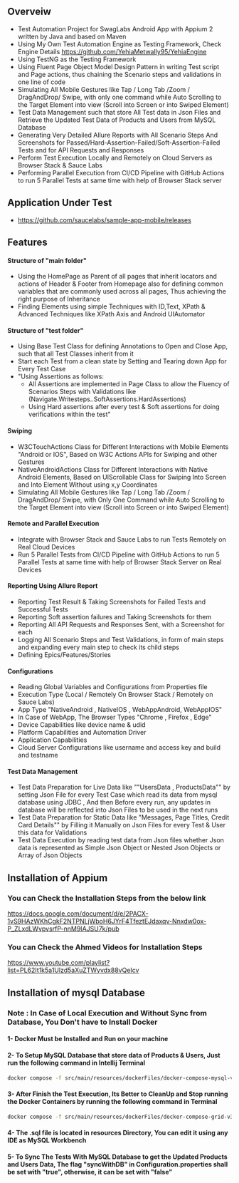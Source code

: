 ## Overveiw
- Test Automation Project for SwagLabs Android App with Appium 2 written by Java and based on Maven
- Using My Own Test Automation Engine as Testing Framework, Check Engine Details https://github.com/YehiaMetwally95/YehiaEngine
- Using TestNG as the Testing Framework
- Using Fluent Page Object Model Design Pattern in writing Test script and Page actions, thus chaining the Scenario steps and validations in one line of code
- Simulating All Mobile Gestures like Tap / Long Tab /Zoom / DragAndDrop/ Swipe, with only one command while Auto Scrolling to the Target Element into view (Scroll into Screen or into Swiped Element)
- Test Data Management such that store All Test data in Json Files and Retrieve the Updated Test Data of Products and Users from MySQL Database
- Generating Very Detailed Allure Reports with All Scenario Steps And Screenshots for Passed/Hard-Assertion-Failed/Soft-Assertion-Failed Tests and for API Requests and Responses
- Perform Test Execution Locally and Remotely on Cloud Servers as Browser Stack & Sauce Labs
- Performing Parallel Execution from CI/CD Pipeline with GitHub Actions to run 5 Parallel Tests at same time with help of Browser Stack server

## Application Under Test
- https://github.com/saucelabs/sample-app-mobile/releases

## Features
#### Structure of "main folder"
- Using the HomePage as Parent of all pages that inherit locators and actions of Header & Footer from Homepage also for defining common variables that are commonly used across all pages, Thus achieving the right purpose of Inheritance
- Finding Elements using simple Techniques with ID,Text, XPath & Advanced Techniques like XPath Axis and Android UIAutomator

#### Structure of "test folder"
- Using Base Test Class for defining Annotations to Open and Close App, such that all Test Classes inherit from it
- Start each Test from a clean state by Setting and Tearing down App for Every Test Case
- "Using Assertions as follows:
    - All Assertions are implemented in Page Class to allow the Fluency of Scenarios Steps with Validations like (Navigate.Writesteps..SoftAssertions.HardAssertions)
    - Using Hard assertions after every test & Soft assertions for doing verifications within the test"
  
#### Swiping
- W3CTouchActions Class for Different Interactions with Mobile Elements "Android or IOS", Based on W3C Actions APIs for Swiping and other Gestures
- NativeAndroidActions Class for Different Interactions with Native Android Elements, Based on UIScrollable Class for Swiping Into Screen and Into Element Without using x,y Coordinates
- Simulating All Mobile Gestures like Tap / Long Tab /Zoom / DragAndDrop/ Swipe, with Only One Command while Auto Scrolling to the Target Element into view (Scroll into Screen or into Swiped Element)

#### Remote and Parallel Execution
- Integrate with Browser Stack and Sauce Labs to run Tests Remotely on Real Cloud Devices
- Run 5 Parallel Tests from CI/CD Pipeline with GitHub Actions to run 5 Parallel Tests at same time with help of Browser Stack Server on Real Devices

#### Reporting Using Allure Report
- Reporting Test Result & Taking Screenshots for Failed Tests and Successful Tests
- Reporting Soft assertion failures and Taking Screenshots for them
- Reporting All API Requests and Responses Sent, with a Screenshot for each
- Logging All Scenario Steps and Test Validations, in form of main steps and expanding every main step to check its child steps
- Defining Epics/Features/Stories

#### Configurations
- Reading Global Variables and Configurations from Properties file
- Execution Type (Local / Remotely On Browser Stack / Remotely on Sauce Labs)
- App Type "NativeAndroid , NativeIOS , WebAppAndroid, WebAppIOS"
- In Case of WebApp, The Browser Types "Chrome , Firefox , Edge"
- Device Capabilities like device name & udid
- Platform Capabilities and Automation Driver
- Application Capabilities
- Cloud Server Configurations like username and access key and build and testname

#### Test Data Management
- Test Data Preparation for Live Data like ""UsersData , ProductsData"" by setting Json File for every Test Case which read its data from mysql database using JDBC , And then Before every run, any updates in database will be reflected into Json Files to be used in the next runs
- Test Data Preparation for Static Data like "Messages, Page Titles, Credit Card Details"" by Filling it Manually on Json Files for every Test & User this data for Validations
- Test Data Execution by reading test data from Json files whether Json data is represented as Simple Json Object or Nested Json Objects or Array of Json Objects

## Installation of Appium
### You can Check the Installation Steps from the below link
https://docs.google.com/document/d/e/2PACX-1vS9HAzWKhCgkF2NTPNLjWboH6JYrF4TfeztEJdaxqv-Nnxdw0ox-P_ZLxdLWvpvsrfP-nnM9IAJSU7k/pub

### You can Check the Ahmed Videos for Installation Steps
https://www.youtube.com/playlist?list=PL62It1k5a1Ulzd5aXuZTWyvdx88vQeIcv

## Installation of mysql Database
### Note : In Case of Local Execution and Without Sync from Database, You Don't have to Install Docker
#### 1- Docker Must be Installed and Run on your machine
#### 2- To Setup MySQL Database that store data of Products & Users, Just run the following command in Intellij Terminal
```bash
docker compose -f src/main/resources/dockerFiles/docker-compose-mysql-v3.yml up -d
```
#### 3- After Finish the Test Execution, Its Better to CleanUp and Stop running the Docker Containers by running the following command in Terminal
```bash
docker compose -f src/main/resources/dockerFiles/docker-compose-grid-v3.yml down ; docker compose -f src/main/resources/docker-compose-mysql-v3.yml down 
```
#### 4- The .sql file is located in resources Directory, You can edit it using any IDE as MySQL Workbench
#### 5- To Sync The Tests With MySQL Database to get the Updated Products and Users Data, The flag "syncWithDB" in Configuration.properties shall be set with "true", otherwise, it can be set with "false"
